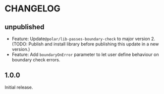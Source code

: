 # CHANGELOG

## unpublished

- Feature: Update`@polar/lib-passes-boundary-check` to major version 2. (TODO: Publish and install library before publishing this update in a new version.)
- Feature: Add `boundaryOnError` parameter to let user define behaviour on boundary check errors.

## 1.0.0

Initial release.
